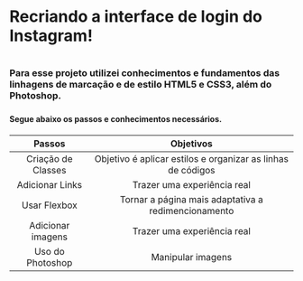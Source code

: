 # Recriando a interface de login do Instagram! <h1>

  <h3>Para esse projeto utilizei conhecimentos e fundamentos das linhagens de marcação e de estilo HTML5 e CSS3, além do Photoshop.<h3>
    
  <h4>Segue abaixo os passos e conhecimentos necessários.<h4>
    
Passos | Objetivos |
:---------: | :------: |
Criação de Classes | Objetivo é aplicar estilos e organizar as linhas de códigos|
Adicionar Links | Trazer uma experiência real|
Usar Flexbox | Tornar a página mais adaptativa a redimencionamento |
Adicionar imagens | Trazer uma experiência real|
Uso do Photoshop | Manipular imagens|
